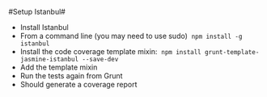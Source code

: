 #Setup Istanbul#

* Install Istanbul
* From a command line (you may need to use sudo) 
`npm install -g istanbul`
* Install the code coverage template mixin: 
`npm install grunt-template-jasmine-istanbul --save-dev`
* Add the template mixin
* Run the tests again from Grunt
* Should generate a coverage report
